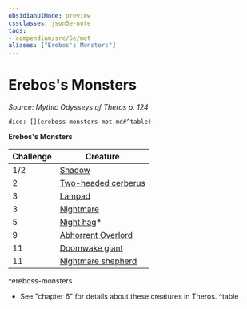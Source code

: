 ```yaml
---
obsidianUIMode: preview
cssclasses: json5e-note
tags:
- compendium/src/5e/mot
aliases: ["Erebos's Monsters"]
---
```

# Erebos's Monsters
*Source: Mythic Odysseys of Theros p. 124* 

`dice: [](ereboss-monsters-mot.md#^table)`

**Erebos's Monsters**

| Challenge | Creature |
|-----------|----------|
| 1/2 | [Shadow](compendium/bestiary/undead/shadow.md) | MM |
| 2 | [Two-headed cerberus](b_two-headed-cerberus-mot.md) | MOoT |
| 3 | [Lampad](b_lampad-mot.md) | MOoT |
| 3 | [Nightmare](b_nightmare.md) | MM |
| 5 | [Night hag](2.%20GM%20Tools/5eTools%20Compendium%20&%20Rules/_compendium/bestiary/fiend/b_night-hag.md)* | MM |
| 9 | [Abhorrent Overlord](b_abhorrent-overlord-mot.md) | MOoT |
| 11 | [Doomwake giant](b_doomwake-giant-mot.md) | MOoT |
| 11 | [Nightmare shepherd](b_nightmare-shepherd-mot.md) | MOoT |
^ereboss-monsters

* See "chapter 6" for details about these creatures in Theros.
^table